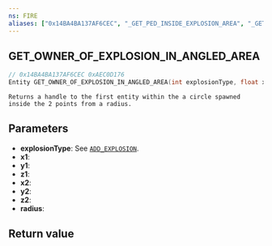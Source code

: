 ```yaml
---
ns: FIRE
aliases: ["0x14BA4BA137AF6CEC", "_GET_PED_INSIDE_EXPLOSION_AREA", "_GET_ENTITY_INSIDE_EXPLOSION_AREA"]
---
```

## GET_OWNER_OF_EXPLOSION_IN_ANGLED_AREA

```c
// 0x14BA4BA137AF6CEC 0xAEC0D176
Entity GET_OWNER_OF_EXPLOSION_IN_ANGLED_AREA(int explosionType, float x1, float y1, float z1, float x2, float y2, float z2, float radius);
```

```
Returns a handle to the first entity within the a circle spawned inside the 2 points from a radius.
```

## Parameters
* **explosionType**: See [`ADD_EXPLOSION`](#_0xE3AD2BDBAEE269AC).
* **x1**: 
* **y1**: 
* **z1**: 
* **x2**: 
* **y2**: 
* **z2**: 
* **radius**: 

## Return value
